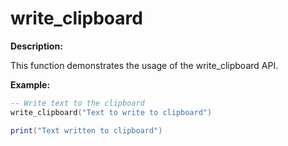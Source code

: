 # write_clipboard

**Description:**

This function demonstrates the usage of the write_clipboard API.

**Example:**

```lua
-- Write text to the clipboard
write_clipboard("Text to write to clipboard")

print("Text written to clipboard")
```
